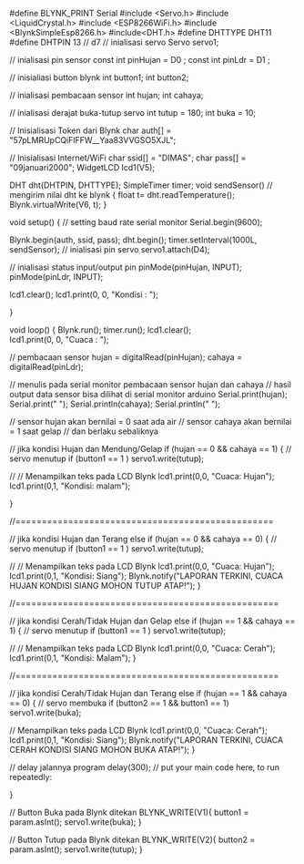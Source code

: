 #define BLYNK_PRINT Serial
#include <Servo.h>
#include <LiquidCrystal.h>
#include <ESP8266WiFi.h>
#include <BlynkSimpleEsp8266.h>
#include<DHT.h>
#define DHTTYPE DHT11
#define DHTPIN 13 // d7
// inialisasi servo
Servo servo1;

// inialisasi pin sensor
const int pinHujan = D0 ;
const int pinLdr = D1 ;

// inisialiasi button blynk
int button1;
int button2;

// inialisasi pembacaan sensor
int hujan; 
int cahaya;

// inialisasi derajat buka-tutup servo
int tutup = 180;
int buka = 10;

// Inisialisasi Token dari Blynk
char auth[] = "57pLMRUpCQiFlFFW__Yaa83VVGSO5XJL";

// Inisialisasi Internet/WiFi
char ssid[] = "DIMAS";
char pass[] = "09januari2000";
WidgetLCD lcd1(V5);


DHT dht(DHTPIN, DHTTYPE);
SimpleTimer timer;
void sendSensor() // mengirim nilai dht ke blynk
{ 
  float t= dht.readTemperature();
  Blynk.virtualWrite(V6, t);
}

void setup() {
// setting baud rate serial monitor
Serial.begin(9600);

Blynk.begin(auth, ssid, pass);
dht.begin();
 timer.setInterval(1000L, sendSensor);
// inialisasi pin servo
servo1.attach(D4);


// inialisasi status input/output pin
pinMode(pinHujan, INPUT);
pinMode(pinLdr, INPUT);

lcd1.clear();
lcd1.print(0, 0, "Kondisi : ");

}

void loop() {
Blynk.run();
timer.run();
lcd1.clear();  
lcd1.print(0, 0, "Cuaca : ");

  // pembacaan sensor
hujan = digitalRead(pinHujan);
cahaya = digitalRead(pinLdr);

// menulis pada serial monitor pembacaan sensor hujan dan cahaya
// hasil output data sensor bisa dilihat di serial monitor arduino
Serial.print(hujan);
Serial.print(" ");
Serial.println(cahaya);
Serial.println(" ");


// sensor hujan akan bernilai = 0 saat ada air
// sensor cahaya akan bernilai = 1 saat gelap
// dan berlaku sebaliknya

// jika kondisi Hujan dan Mendung/Gelap
if (hujan == 0 && cahaya == 1)
{
// servo menutup
if (button1 == 1 )
servo1.write(tutup);

// // Menampilkan teks pada LCD Blynk
lcd1.print(0,0, "Cuaca: Hujan");
lcd1.print(0,1, "Kondisi: malam");

}

//=================================================

// jika kondisi Hujan dan Terang
else if (hujan == 0 && cahaya == 0)
{
// servo menutup
if (button1 == 1 )
servo1.write(tutup);

// // Menampilkan teks pada LCD Blynk
lcd1.print(0,0, "Cuaca: Hujan");
lcd1.print(0,1, "Kondisi: Siang");
Blynk.notify("LAPORAN TERKINI, CUACA HUJAN KONDISI SIANG MOHON TUTUP ATAP!");
}

//==================================================

// jika kondisi Cerah/Tidak Hujan dan Gelap
else if (hujan == 1 && cahaya == 1)
{
// servo menutup
if (button1 == 1 )
servo1.write(tutup);

// // Menampilkan teks pada LCD Blynk
lcd1.print(0,0, "Cuaca: Cerah");
lcd1.print(0,1, "Kondisi: Malam");
}


//==================================================

// jika kondisi Cerah/Tidak Hujan dan Terang
else if (hujan == 1 && cahaya == 0)
{
// servo membuka
 if (button2 == 1 && button1 == 1)
servo1.write(buka); 

// Menampilkan teks pada LCD Blynk
lcd1.print(0,0, "Cuaca: Cerah");
lcd1.print(0,1, "Kondisi: Siang");
Blynk.notify("LAPORAN TERKINI, CUACA CERAH KONDISI SIANG MOHON BUKA ATAP!");
}

// delay jalannya program
delay(300);
  // put your main code here, to run repeatedly:

}

// Button Buka pada Blynk ditekan
BLYNK_WRITE(V1){
  button1 = param.asInt();
servo1.write(buka);
}

// Button Tutup pada Blynk ditekan
BLYNK_WRITE(V2){
  button2 = param.asInt();
servo1.write(tutup);
}
